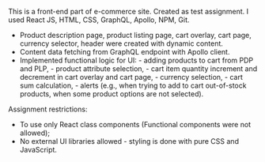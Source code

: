 This is a front-end part of e-commerce site. Created as test assignment.
I used React JS, HTML, CSS, GraphQL, Apollo, NPM, Git.

- Product description page, product listing page, cart overlay, cart page, currency
  selector, header were created with dynamic content.
- Content data fetching from GraphQL endpoint with Apollo client.
- Implemented functional logic for UI: - adding products to cart from PDP and PLP, - product attribute selection, - cart item quantity increment and decrement in cart overlay and cart
  page, - currency selection, - cart sum calculation, - alerts (e.g., when trying to add to cart out-of-stock products, when some
  product options are not selected).

Assignment restrictions:

- To use only React class components (Functional components were not allowed);
- No external UI libraries allowed - styling is done with pure CSS and JavaScript.
